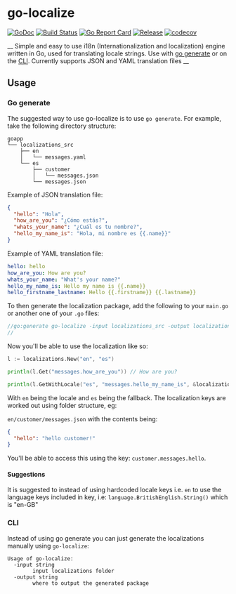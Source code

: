 # go-localize

[![GoDoc](https://godoc.org/github.com/m1/go-localize?status.svg)](https://godoc.org/github.com/m1/go-localize)
[![Build Status](https://travis-ci.org/m1/go-localize.svg?branch=master)](https://travis-ci.org/m1/go-localize)
[![Go Report Card](https://goreportcard.com/badge/github.com/m1/go-localize)](https://goreportcard.com/report/github.com/m1/go-localize)
[![Release](https://img.shields.io/github/release/m1/go-localize.svg)](https://github.com/m1/go-localize/releases/latest)
[![codecov](https://codecov.io/gh/m1/go-localize/branch/master/graph/badge.svg)](https://codecov.io/gh/m1/go-localize)

__ Simple and easy to use i18n (Internationalization and localization) engine written in Go, used for translating locale strings. 
Use with [go generate](#go-generate) or on the [CLI](#cli). Currently supports JSON and YAML translation files __

## Usage

### Go generate

The suggested way to use go-localize is to use `go generate`. For example, take the following directory structure:

```
goapp
└── localizations_src
    ├── en
    │   └── messages.yaml
    └── es
        ├── customer
        │   └── messages.json
        └── messages.json
```

Example of JSON translation file:

```json
{
  "hello": "Hola",
  "how_are_you": "¿Cómo estás?",
  "whats_your_name": "¿Cuál es tu nombre?",
  "hello_my_name_is": "Hola, mi nombre es {{.name}}"
}
```

Example of YAML translation file:
```yaml
hello: hello
how_are_you: How are you?
whats_your_name: "What's your name?"
hello_my_name_is: Hello my name is {{.name}}
hello_firstname_lastname: Hello {{.firstname}} {{.lastname}}
```

To then generate the localization package, add the following to your `main.go` or another one of your `.go` files:

```go
//go:generate go-localize -input localizations_src -output localizations
// 
```

Now you'll be able to use the localization like so:
```go
l := localizations.New("en", "es")

println(l.Get("messages.how_are_you")) // How are you?

println(l.GetWithLocale("es", "messages.hello_my_name_is", &localizations.Replacements{"name":"steve"})) // "Hola, mi nombre es steve"
```

With `en` being the locale and `es` being the fallback. The localization keys are worked out using folder structure, eg:

`en/customer/messages.json` with the contents being:
```json
{
  "hello": "hello customer!"
}
```
You'll be able to access this using the key: `customer.messages.hello`.

#### Suggestions

It is suggested to instead of using hardcoded locale keys i.e. `en` to use the language keys included in key, i.e: `language.BritishEnglish.String()` 
which is "en-GB"

### CLI

Instead of using go generate you can just generate the localizations manually using `go-localize`:
```
Usage of go-localize:
  -input string
        input localizations folder
  -output string
        where to output the generated package
```
